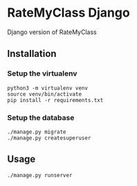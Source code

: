 # RateMyClass Django

Django version of RateMyClass

## Installation

### Setup the virtualenv

```
python3 -m virtualenv venv
source venv/bin/activate
pip install -r requirements.txt
```

### Setup the database

```
./manage.py migrate
./manage.py createsuperuser
```

## Usage

```
./manage.py runserver
```
